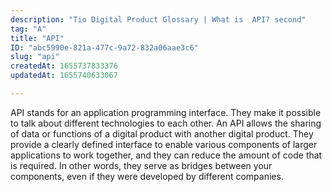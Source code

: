 ```yaml
---
description: "Tio Digital Product Glossary | What is  API? second"
tag: "A"
title: "API"
ID: "abc5990e-821a-477c-9a72-832a06aae3c6"
slug: "api"
createdAt: 1655737833376
updatedAt: 1655740633067

---
```

API stands for an application programming interface. They make it possible to talk about different technologies to each other. An API allows the sharing of data or functions of a digital product with another digital product. They provide a clearly defined interface to enable various components of larger applications to work together, and they can reduce the amount of code that is required. In other words, they serve as bridges between your components, even if they were developed by different companies.